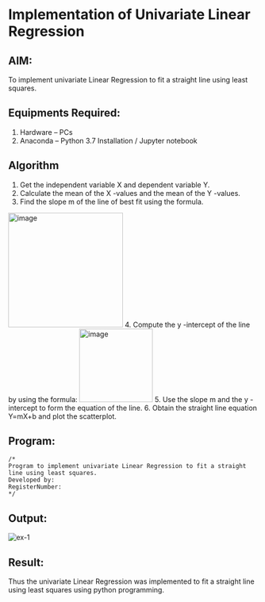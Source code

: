 # Implementation of Univariate Linear Regression
## AIM:
To implement univariate Linear Regression to fit a straight line using least squares.

## Equipments Required:
1. Hardware – PCs
2. Anaconda – Python 3.7 Installation / Jupyter notebook

## Algorithm
1. Get the independent variable X and dependent variable Y.
2. Calculate the mean of the X -values and the mean of the Y -values.
3. Find the slope m of the line of best fit using the formula. 
<img width="231" alt="image" src="https://user-images.githubusercontent.com/93026020/192078527-b3b5ee3e-992f-46c4-865b-3b7ce4ac54ad.png">
4. Compute the y -intercept of the line by using the formula:
<img width="148" alt="image" src="https://user-images.githubusercontent.com/93026020/192078545-79d70b90-7e9d-4b85-9f8b-9d7548a4c5a4.png">
5. Use the slope m and the y -intercept to form the equation of the line.
6. Obtain the straight line equation Y=mX+b and plot the scatterplot.

## Program:
```
/*
Program to implement univariate Linear Regression to fit a straight line using least squares.
Developed by: 
RegisterNumber:  
*/
```

## Output:
![ex-1](https://github.com/Nithish23013509/Find-the-best-fit-line-using-Least-Squares-Method/assets/149038138/071a1457-c464-4eaa-9fc2-17d22e4567e9)



## Result:
Thus the univariate Linear Regression was implemented to fit a straight line using least squares using python programming.
